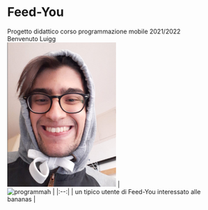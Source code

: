 # Feed-You
Progetto didattico corso programmazione mobile 2021/2022
<br/> Benvenuto Luigg
<br/> <img src="luigi_rafele.png" width="250">
| <br/> ![programmah](monke_app_dev.gif) |
|:--:|
| un tipico utente di Feed-You interessato alle bananas |

